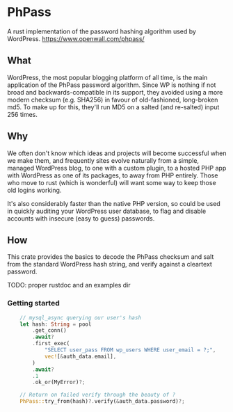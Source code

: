 # PhPass
A rust implementation of the password hashing algorithm used by WordPress. https://www.openwall.com/phpass/

## What
WordPress, the most popular blogging platform of all time, is the main application of the PhPass password algorithm. Since WP is nothing if not broad and backwards-compatible in its support, they avoided using a more modern checksum (e.g. SHA256) in favour of old-fashioned, long-broken md5. To make up for this, they'll run MD5 on a salted (and re-salted) input 256 times.

## Why
We often don't know which ideas and projects will become successful when we make them, and frequently sites evolve naturally from a simple, managed WordPress blog, to one with a custom plugin, to a hosted PHP app with WordPress as one of its packages, to away from PHP entirely. Those who move to rust (which is wonderful) will want some way to keep those old logins working.

It's also considerably faster than the native PHP version, so could be used in quickly auditing your WordPress user database, to flag and disable accounts with insecure (easy to guess) passwords.

## How
This crate provides the basics to decode the PhPass checksum and salt from the standard WordPress hash string, and verify against a cleartext password.

TODO: proper rustdoc and an examples dir

### Getting started

```rs
    // mysql_async querying our user's hash
    let hash: String = pool
        .get_conn()
        .await?
        .first_exec(
            "SELECT user_pass FROM wp_users WHERE user_email = ?;",
            vec![&auth_data.email],
        )
        .await?
        .1
        .ok_or(MyError)?;

    // Return on failed verify through the beauty of ?
    PhPass::try_from(hash)?.verify(&auth_data.password)?;
```
